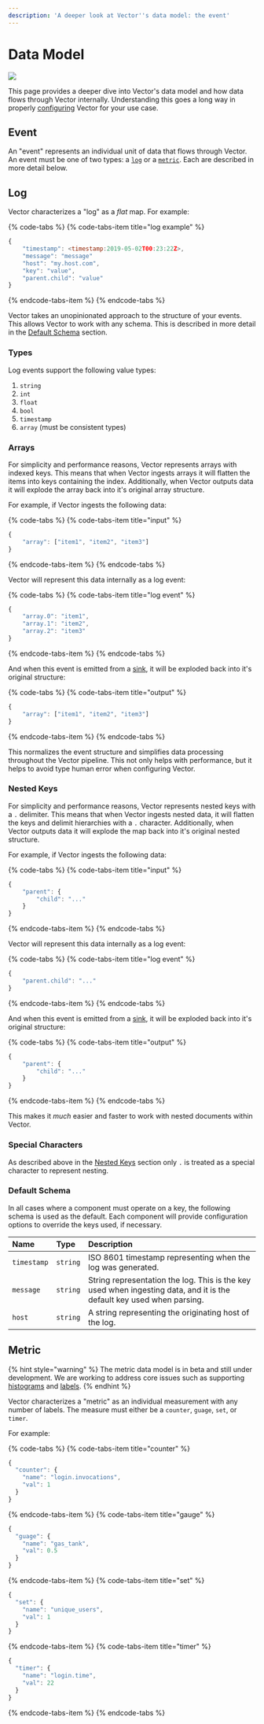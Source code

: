 ```yaml
---
description: 'A deeper look at Vector''s data model: the event'
---
```


# Data Model

![](../assets/data-model.svg)

This page provides a deeper dive into Vector's data model and how data flows
through Vector internally. Understanding this goes a long way in properly
[configuring][docs.configuration] Vector for your use case.

## Event

An "event" represents an individual unit of data that flows through Vector. An
event must be one of two types: a [`log`](data-model.md#log) or a
[`metric`](data-model.md#metric). Each are described in more detail below.

## Log

Vector characterizes a "log" as a _flat_ map. For example:

{% code-tabs %}
{% code-tabs-item title="log example" %}
```javascript
{
    "timestamp": <timestamp:2019-05-02T00:23:22Z>,
    "message": "message"
    "host": "my.host.com",
    "key": "value",
    "parent.child": "value"
}
```
{% endcode-tabs-item %}
{% endcode-tabs %}

Vector takes an unopinionated approach to the structure of your events. This
allows Vector to work with any schema. This is described in more detail in the
[Default Schema](#default-schema) section.

### Types

Log events support the following value types:

1. `string`
2. `int`
3. `float`
4. `bool`
5. `timestamp`
6. `array` (must be consistent types)

### Arrays

For simplicity and performance reasons, Vector represents arrays with indexed
keys. This means that when Vector ingests arrays it will flatten the items
into keys containing the index. Additionally, when Vector outputs data it will
explode the array back into it's original array structure.

For example, if Vector ingests the following data:

{% code-tabs %}
{% code-tabs-item title="input" %}
```javascript
{
    "array": ["item1", "item2", "item3"]
}
```
{% endcode-tabs-item %}
{% endcode-tabs %}

Vector will represent this data internally as a log event:

{% code-tabs %}
{% code-tabs-item title="log event" %}
```javascript
{
    "array.0": "item1",
    "array.1": "item2",
    "array.2": "item3"
}
```
{% endcode-tabs-item %}
{% endcode-tabs %}

And when this event is emitted from a [sink][docs.sinks], it will be exploded
back into it's original structure:

{% code-tabs %}
{% code-tabs-item title="output" %}
```javascript
{
    "array": ["item1", "item2", "item3"]
}
```
{% endcode-tabs-item %}
{% endcode-tabs %}

This normalizes the event structure and simplifies data processing throughout
the Vector pipeline. This not only helps with performance, but it helps to
avoid type human error when configuring Vector.

### Nested Keys

For simplicity and performance reasons, Vector represents nested keys with a
`.` delimiter. This means that when Vector ingests nested data, it will
flatten the keys and delimit hierarchies with a `.` character. Additionally,
when Vector outputs data it will explode the map back into it's original nested
structure.

For example, if Vector ingests the following data:

{% code-tabs %}
{% code-tabs-item title="input" %}
```javascript
{
    "parent": {
        "child": "..."
    }
}
```
{% endcode-tabs-item %}
{% endcode-tabs %}

Vector will represent this data internally as a log event:

{% code-tabs %}
{% code-tabs-item title="log event" %}
```javascript
{
    "parent.child": "..."
}
```
{% endcode-tabs-item %}
{% endcode-tabs %}

And when this event is emitted from a [sink][docs.sinks], it will be exploded
back into it's original structure:

{% code-tabs %}
{% code-tabs-item title="output" %}
```javascript
{
    "parent": {
        "child": "..."
    }
}
```
{% endcode-tabs-item %}
{% endcode-tabs %}

This makes it _much_ easier and faster to work with nested documents within
Vector.

### Special Characters

As described above in the [Nested Keys](#nested-keys) section only `.` is
treated as a special character to represent nesting.

### Default Schema

In all cases where a component must operate on a key, the following schema is
used as the default. Each component will provide configuration options to
override the keys used, if necessary.

| Name | Type | Description |
| :--- | :--- | :--- |
| `timestamp` | `string` | ISO 8601 timestamp representing when the log was generated. |
| `message` | `string` | String representation the log. This is the key used when ingesting data, and it is the default key used when parsing. |
| `host` | `string` | A string representing the originating host of the log. |

## Metric

{% hint style="warning" %}
The metric data model is in beta and still under development. We are working
to address core issues such as supporting [histograms][url.issue_384] and
[labels][url.issue_512].
{% endhint %}

Vector characterizes a "metric" as an individual measurement with any number
of labels. The measure must either be a `counter`, `guage`, `set`, or `timer`.

For example:

{% code-tabs %}
{% code-tabs-item title="counter" %}
```javascript
{
  "counter": {
    "name": "login.invocations",
    "val": 1
  }
}
```
{% endcode-tabs-item %}
{% code-tabs-item title="gauge" %}
```javascript
{
  "guage": {
    "name": "gas_tank",
    "val": 0.5
  }
}
```
{% endcode-tabs-item %}
{% code-tabs-item title="set" %}
```javascript
{
  "set": {
    "name": "unique_users",
    "val": 1
  }
}
```
{% endcode-tabs-item %}
{% code-tabs-item title="timer" %}
```javascript
{
  "timer": {
    "name": "login.time",
    "val": 22
  }
}
```
{% endcode-tabs-item %}
{% endcode-tabs %}


[docs.configuration]: ../usage/configuration
[docs.sinks]: ../usage/configuration/sinks
[url.issue_384]: https://github.com/timberio/vector/issues/384
[url.issue_512]: https://github.com/timberio/vector/issues/512
